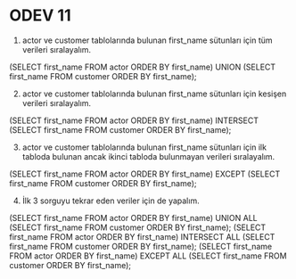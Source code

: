 # ODEV 11

1) actor ve customer tablolarında bulunan first_name sütunları için tüm verileri sıralayalım.

(SELECT first_name FROM actor
ORDER BY first_name)
UNION
(SELECT first_name FROM customer
ORDER BY first_name);

2) actor ve customer tablolarında bulunan first_name sütunları için kesişen verileri sıralayalım.

(SELECT first_name FROM actor
ORDER BY first_name)
INTERSECT
(SELECT first_name FROM customer
ORDER BY first_name);

3) actor ve customer tablolarında bulunan first_name sütunları için ilk tabloda bulunan ancak ikinci tabloda bulunmayan verileri sıralayalım.

(SELECT first_name FROM actor
ORDER BY first_name)
EXCEPT
(SELECT first_name FROM customer
ORDER BY first_name);

4) İlk 3 sorguyu tekrar eden veriler için de yapalım.

(SELECT first_name FROM actor
ORDER BY first_name)
UNION ALL
(SELECT first_name FROM customer
ORDER BY first_name);
(SELECT first_name FROM actor
ORDER BY first_name)
INTERSECT ALL
(SELECT first_name FROM customer
ORDER BY first_name);
(SELECT first_name FROM actor
ORDER BY first_name)
EXCEPT ALL
(SELECT first_name FROM customer
ORDER BY first_name);
